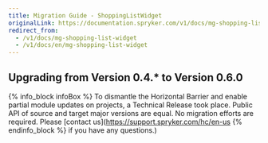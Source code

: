 ```yaml
---
title: Migration Guide - ShoppingListWidget
originalLink: https://documentation.spryker.com/v1/docs/mg-shopping-list-widget
redirect_from:
  - /v1/docs/mg-shopping-list-widget
  - /v1/docs/en/mg-shopping-list-widget
---
```


## Upgrading from Version 0.4.* to Version 0.6.0

{% info_block infoBox %}
To dismantle the Horizontal Barrier and enable partial module updates on projects, a Technical Release took place. Public API of source and target major versions are equal. No migration efforts are required. Please [contact us](https://support.spryker.com/hc/en-us
{% endinfo_block %} if you have any questions.)
